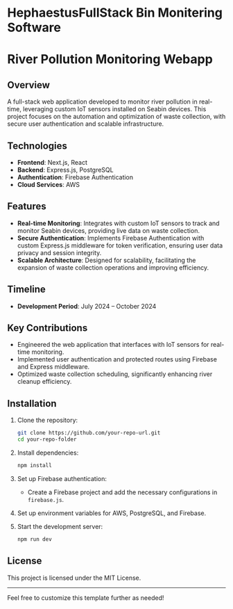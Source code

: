 # HephaestusFullStack Bin Monitering Software
# River Pollution Monitoring Webapp

## Overview

A full-stack web application developed to monitor river pollution in real-time, leveraging custom IoT sensors installed on Seabin devices. This project focuses on the automation and optimization of waste collection, with secure user authentication and scalable infrastructure.

## Technologies

- **Frontend**: Next.js, React
- **Backend**: Express.js, PostgreSQL
- **Authentication**: Firebase Authentication
- **Cloud Services**: AWS

## Features

- **Real-time Monitoring**: Integrates with custom IoT sensors to track and monitor Seabin devices, providing live data on waste collection.
- **Secure Authentication**: Implements Firebase Authentication with custom Express.js middleware for token verification, ensuring user data privacy and session integrity.
- **Scalable Architecture**: Designed for scalability, facilitating the expansion of waste collection operations and improving efficiency.
  
## Timeline

- **Development Period**: July 2024 – October 2024

## Key Contributions

- Engineered the web application that interfaces with IoT sensors for real-time monitoring.
- Implemented user authentication and protected routes using Firebase and Express middleware.
- Optimized waste collection scheduling, significantly enhancing river cleanup efficiency.

## Installation

1. Clone the repository:
   ```bash
   git clone https://github.com/your-repo-url.git
   cd your-repo-folder
   ```

2. Install dependencies:
   ```bash
   npm install
   ```

3. Set up Firebase authentication:
   - Create a Firebase project and add the necessary configurations in `firebase.js`.

4. Set up environment variables for AWS, PostgreSQL, and Firebase.

5. Start the development server:
   ```bash
   npm run dev
   ```

## License

This project is licensed under the MIT License.

---

Feel free to customize this template further as needed!
